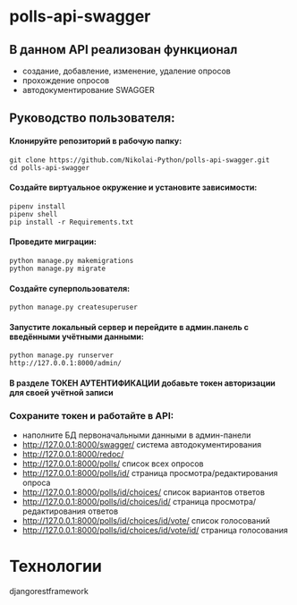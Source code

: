 # **polls-api-swagger**
## В данном API реализован функционал
- создание, добавление, изменение, удаление опросов
- прохождение опросов
- автодокументирование SWAGGER

## **Руководство пользователя:**

#### Клонируйте репозиторий в рабочую папку:
    git clone https://github.com/Nikolai-Python/polls-api-swagger.git
    cd polls-api-swagger
#### Создайте виртуальное окружение и установите зависимости:
    pipenv install
    pipenv shell
    pip install -r Requirements.txt
#### Проведите миграции:
    python manage.py makemigrations
    python manage.py migrate
#### Создайте суперпользователя:
    python manage.py createsuperuser
#### Запустите локальный сервер и перейдите в админ.панель с введёнными учётными данными:
    python manage.py runserver
    http://127.0.0.1:8000/admin/
#### В разделе ТОКЕН АУТЕНТИФИКАЦИИ добавьте токен авторизации для своей учётной записи
### **Сохраните токен и работайте в API:**
- наполните БД первоначальными данными в админ-панели
- http://127.0.0.1:8000/swagger/ система автодокументирования
- http://127.0.0.1:8000/redoc/   
- http://127.0.0.1:8000/polls/     список всех опросов
- http://127.0.0.1:8000/polls/id/   страница просмотра/редактирования опроса
- http://127.0.0.1:8000/polls/id/choices/ список вариантов ответов
- http://127.0.0.1:8000/polls/id/choices/id/ страница просмотра/редактирования ответов
- http://127.0.0.1:8000/polls/id/choices/id/vote/ список голосований
- http://127.0.0.1:8000/polls/id/choices/id/vote/id/ страница голосования

# **Технологии**
djangorestframework
